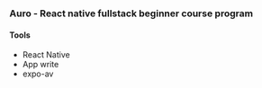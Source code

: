 ### Auro - React native fullstack beginner course program
#### Tools
* React Native
* App write
* expo-av
